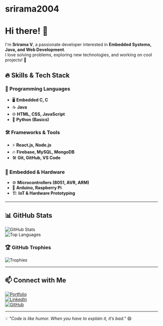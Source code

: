 # srirama2004
 # Hi there! 👋  
I'm **Srirama V**, a passionate developer interested in **Embedded Systems, Java, and Web Development**.  
I love solving problems, exploring new technologies, and working on cool projects! 🚀  

## 🔥 Skills & Tech Stack  
### 🚀 Programming Languages  
- 🖥 **Embedded C, C**  
- ☕ **Java**  
- 🌐 **HTML, CSS, JavaScript**  
- 🐍 **Python (Basics)**  

### 🛠 Frameworks & Tools  
- ⚡ **React.js, Node.js**  
- 🔥 **Firebase, MySQL, MongoDB**  
- 🛠 **Git, GitHub, VS Code**  

### 🔌 Embedded & Hardware  
- ⚙️ **Microcontrollers (8051, AVR, ARM)**  
- 🔬 **Arduino, Raspberry Pi**  
- 🏗 **IoT & Hardware Prototyping**  

---

## 📊 GitHub Stats  
![GitHub Stats](https://github-readme-stats.vercel.app/api?username=srirama2004&show_icons=true&theme=dark)  
![Top Languages](https://github-readme-stats.vercel.app/api/top-langs/?username=srirama2004&layout=compact&theme=dark)  

### 🏆 GitHub Trophies  
![Trophies](https://github-profile-trophy.vercel.app/?username=srirama2004&theme=radical&no-bg=true&no-frame=true)  

---

## 📫 Connect with Me  
[![Portfolio](https://img.shields.io/badge/Portfolio-Visit%20Now-blue?style=for-the-badge)](https://firearmsportfolio.vercel.app)  
[![LinkedIn](https://img.shields.io/badge/LinkedIn-Connect-blue?style=for-the-badge&logo=linkedin)](https://www.linkedin.com/in/srirama-v-b5bb32293/)  
[![GitHub](https://img.shields.io/badge/GitHub-Follow-black?style=for-the-badge&logo=github)](https://github.com/srirama2004)  

---

💡 _"Code is like humor. When you have to explain it, it’s bad."_ 😄  

